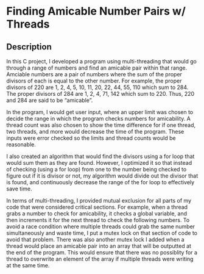 # Finding Amicable Number Pairs w/ Threads

<h2>Description</h2>
<p>In this C project, I developed a program using multi-threading that would go through a range of numbers and find an amicable pair within that range. Amciable numbers are a pair of numbers where the sum of the proper divisors of each is equal to the other number. For example, the proper divisors of 220 are 1, 2, 4, 5, 10, 11, 20, 22, 44, 55, 110 which sum to 284. The proper divisors of 284 are 1, 2, 4, 71, 142 which sum to 220. Thus, 220 and 284 are said to be
“amicable”.</p>
<p>In the program, I would get user input, where an upper limit was chosen to decide the range in which the program checks numbers for amicability. A thread count was also chosen to show the time difference for if one thread, two threads, and more would decrease the time of the program. These inputs were error checked so the limits and thread counts would be reasonable.</p>
<p>I also created an algorithm that would find the divisors using a for loop that would sum them as they are found. However, I optimized it so that instead of checking (using a for loop) from one to the number being checked to figure out if it is divisor or not, my algorithm would divide out the divisor that is found, and continuously decrease the range of the for loop to effectively save time.</p>
<p>In terms of multi-threading, I provided mutual exclusion for all parts of my code that were considered critical sections. For example, when a thread grabs a number to check for amicability, it checks a global variable, and then increments it for the next thread to check the following numbers. To avoid a race condition where multiple threads could grab the same number simultaneously and waste time, I put a mutex lock on that section of code to avoid that problem. There was also another mutex lock I added when a thread would place an amicable pair into an array that will be outputted at the end of the program. This would ensure that there was no possiblity for a thread to overwrite an element of the array if multiple threads were writing at the same time.</p>

